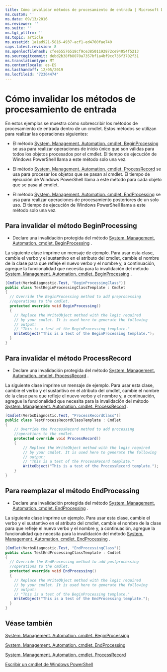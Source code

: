 ```yaml
---
title: Cómo invalidar métodos de procesamiento de entrada | Microsoft Docs
ms.custom: ''
ms.date: 09/13/2016
ms.reviewer: ''
ms.suite: ''
ms.tgt_pltfrm: ''
ms.topic: article
ms.assetid: 1a1ad921-5816-4937-acf1-ed4760fae740
caps.latest.revision: 8
ms.openlocfilehash: cfee55576518cf9ce38501192872ce94054f5213
ms.sourcegitcommit: debd2b38fb8070a7357bf1a4bf9cc736f3702f31
ms.translationtype: MT
ms.contentlocale: es-ES
ms.lasthandoff: 12/05/2019
ms.locfileid: "72364474"
---
```

# <a name="how-to-override-input-processing-methods"></a>Cómo invalidar los métodos de procesamiento de entrada

En estos ejemplos se muestra cómo sobrescribir los métodos de procesamiento de entrada dentro de un cmdlet. Estos métodos se utilizan para realizar las operaciones siguientes:

- El método [System. Management. Automation. cmdlet. BeginProcessing](/dotnet/api/System.Management.Automation.Cmdlet.BeginProcessing) se usa para realizar operaciones de inicio único que son válidas para todos los objetos procesados por el cmdlet. El tiempo de ejecución de Windows PowerShell llama a este método solo una vez.

- El método [System. Management. Automation. cmdlet. ProcessRecord](/dotnet/api/System.Management.Automation.Cmdlet.ProcessRecord) se usa para procesar los objetos que se pasan al cmdlet. El tiempo de ejecución de Windows PowerShell llama a este método para cada objeto que se pasa al cmdlet.

- El método [System. Management. Automation. cmdlet. EndProcessing](/dotnet/api/System.Management.Automation.Cmdlet.EndProcessing) se usa para realizar operaciones de procesamiento posteriores de un solo uso. El tiempo de ejecución de Windows PowerShell llama a este método solo una vez.

## <a name="to-override-the-beginprocessing-method"></a>Para invalidar el método BeginProcessing

- Declare una invalidación protegida del método [System. Management. Automation. cmdlet. BeginProcessing](/dotnet/api/System.Management.Automation.Cmdlet.BeginProcessing) .

La siguiente clase imprime un mensaje de ejemplo. Para usar esta clase, cambie el verbo y el sustantivo en el atributo del cmdlet, cambie el nombre de la clase para que refleje el nuevo verbo y el nombre y, a continuación, agregue la funcionalidad que necesita para la invalidación del método [System. Management. Automation. cmdlet. BeginProcessing](/dotnet/api/System.Management.Automation.Cmdlet.BeginProcessing) .

```csharp
[Cmdlet(VerbsDiagnostic.Test, "BeginProcessingClass")]
public class TestBeginProcessingClassTemplate : Cmdlet
{
  // Override the BeginProcessing method to add preprocessing
  //operations to the cmdlet.
  protected override void BeginProcessing()
  {
    // Replace the WriteObject method with the logic required
    // by your cmdlet. It is used here to generate the following
    // output:
    // "This is a test of the BeginProcessing template."
    WriteObject("This is a test of the BeginProcessing template.");
  }
}
```

## <a name="to-override-the-processrecord-method"></a>Para invalidar el método ProcessRecord

- Declare una invalidación protegida del método [System. Management. Automation. cmdlet. ProcessRecord](/dotnet/api/System.Management.Automation.Cmdlet.ProcessRecord) .

La siguiente clase imprime un mensaje de ejemplo. Para usar esta clase, cambie el verbo y el sustantivo en el atributo del cmdlet, cambie el nombre de la clase para que refleje el nuevo verbo y el nombre y, a continuación, agregue la funcionalidad que necesita para la invalidación del método [System. Management. Automation. cmdlet. ProcessRecord](/dotnet/api/System.Management.Automation.Cmdlet.ProcessRecord) .

```csharp
[Cmdlet(VerbsDiagnostic.Test, "ProcessRecordClass")]
public class TestProcessRecordClassTemplate : Cmdlet
{
    // Override the ProcessRecord method to add processing
    //operations to the cmdlet.
    protected override void ProcessRecord()
    {
        // Replace the WriteObject method with the logic required
        // by your cmdlet. It is used here to generate the following
        // output:
        // "This is a test of the ProcessRecord template."
        WriteObject("This is a test of the ProcessRecord template.");
    }
}

```

## <a name="to-override-the-endprocessing-method"></a>Para reemplazar el método EndProcessing

- Declare una invalidación protegida del método [System. Management. Automation. cmdlet. EndProcessing](/dotnet/api/System.Management.Automation.Cmdlet.EndProcessing) .

La siguiente clase imprime un ejemplo. Para usar esta clase, cambie el verbo y el sustantivo en el atributo del cmdlet, cambie el nombre de la clase para que refleje el nuevo verbo y el nombre y, a continuación, agregue la funcionalidad que necesita para la invalidación del método [System. Management. Automation. cmdlet. EndProcessing](/dotnet/api/System.Management.Automation.Cmdlet.EndProcessing) .

```csharp
[Cmdlet(VerbsDiagnostic.Test, "EndProcessingClass")]
public class TestEndProcessingClassTemplate : Cmdlet
{
  // Override the EndProcessing method to add postprocessing
  //operations to the cmdlet.
  protected override void EndProcessing()
  {
    // Replace the WriteObject method with the logic required
    // by your cmdlet. It is used here to generate the following
    // output:
    // "This is a test of the BeginProcessing template."
    WriteObject("This is a test of the EndProcessing template.");
  }
}
```

## <a name="see-also"></a>Véase también

[System. Management. Automation. cmdlet. BeginProcessing](/dotnet/api/System.Management.Automation.Cmdlet.BeginProcessing)

[System. Management. Automation. cmdlet. EndProcessing](/dotnet/api/System.Management.Automation.Cmdlet.EndProcessing)

[System. Management. Automation. cmdlet. ProcessRecord](/dotnet/api/System.Management.Automation.Cmdlet.ProcessRecord)

[Escribir un cmdlet de Windows PowerShell](./writing-a-windows-powershell-cmdlet.md)
